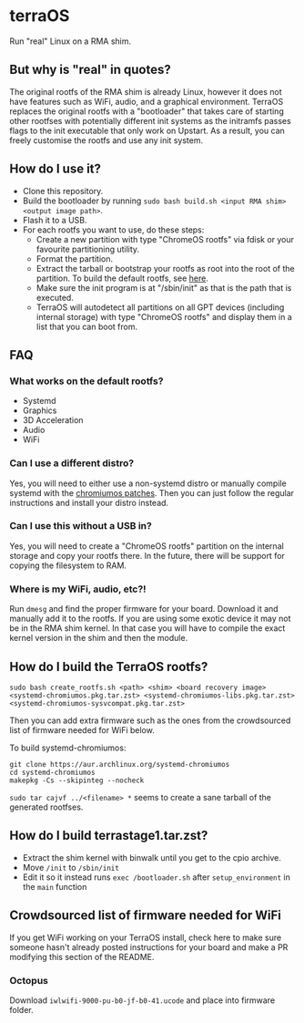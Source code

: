 # terraOS
Run "real" Linux on a RMA shim.

## But why is "real" in quotes?
The original rootfs of the RMA shim is already Linux, however it does not have features such as WiFi, audio, and a graphical environment. TerraOS replaces the original rootfs with a "bootloader" that takes care of starting other rootfses with potentially different init systems as the initramfs passes flags to the init executable that only work on Upstart. As a result, you can freely customise the rootfs and use any init system.


## How do I use it?
- Clone this repository.
- Build the bootloader by running `sudo bash build.sh <input RMA shim> <output image path>`.
- Flash it to a USB.
- For each rootfs you want to use, do these steps:
   - Create a new partition with type "ChromeOS rootfs" via fdisk or your favourite partitioning utility.
   - Format the partition.
   - Extract the tarball or bootstrap your rootfs as root into the root of the partition. To build the default rootfs, see [here](#how-do-i-build-the-terraos-rootfs).
   - Make sure the init program is at "/sbin/init" as that is the path that is executed.
   - TerraOS will autodetect all partitions on all GPT devices (including internal storage) with type "ChromeOS rootfs" and display them in a list that you can boot from.

## FAQ
### What works on the default rootfs?
- Systemd
- Graphics
- 3D Acceleration
- Audio
- WiFi

### Can I use a different distro?
Yes, you will need to either use a non-systemd distro or manually compile systemd with the [chromiumos patches](https://aur.archlinux.org/cgit/aur.git/tree/0002-Disable-mount_nofollow-for-ChromiumOS-kernels.patch?h=systemd-chromiumos). Then you can just follow the regular instructions and install your distro instead.

### Can I use this without a USB in?
Yes, you will need to create a "ChromeOS rootfs" partition on the internal storage and copy your rootfs there. In the future, there will be support for copying the filesystem to RAM.

### Where is my WiFi, audio, etc?!
Run `dmesg` and find the proper firmware for your board. Download it and manually add it to the rootfs. If you are using some exotic device it may not be in the RMA shim kernel. In that case you will have to compile the exact kernel version in the shim and then the module.

## How do I build the TerraOS rootfs?
```
sudo bash create_rootfs.sh <path> <shim> <board recovery image> <systemd-chromiumos.pkg.tar.zst> <systemd-chromiumos-libs.pkg.tar.zst> <systemd-chromiumos-sysvcompat.pkg.tar.zst>
```

Then you can add extra firmware such as the ones from the crowdsourced list of firmware needed for WiFi below.

To build systemd-chromiumos:
```
git clone https://aur.archlinux.org/systemd-chromiumos
cd systemd-chromiumos
makepkg -Cs --skipinteg --nocheck
```

`sudo tar cajvf ../<filename> *` seems to create a sane tarball of the generated rootfses.


## How do I build terrastage1.tar.zst?
- Extract the shim kernel with binwalk until you get to the cpio archive.
- Move `/init` to `/sbin/init`
- Edit it so it instead runs `exec /bootloader.sh` after `setup_environment` in the `main` function

## Crowdsourced list of firmware needed for WiFi
If you get WiFi working on your TerraOS install, check here to make sure someone hasn't already posted instructions for your board and make a PR modifying this section of the README.

### Octopus
Download `iwlwifi-9000-pu-b0-jf-b0-41.ucode` and place into firmware folder.
